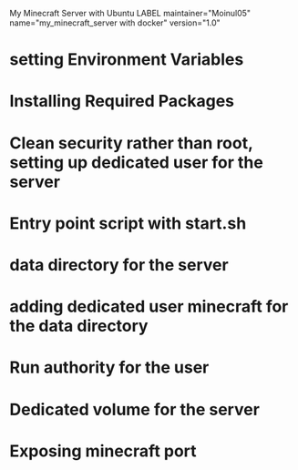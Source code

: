 My Minecraft Server with Ubuntu
LABEL maintainer="Moinul05" 
      name="my_minecraft_server with docker" 
      version="1.0"


# setting Environment Variables
# Installing Required Packages
# Clean security rather than root, setting up dedicated user for the server
# Entry point script with start.sh
# data directory for the server
# adding dedicated user minecraft for the data directory
# Run authority for the user
# Dedicated volume for the server 
# Exposing minecraft port

